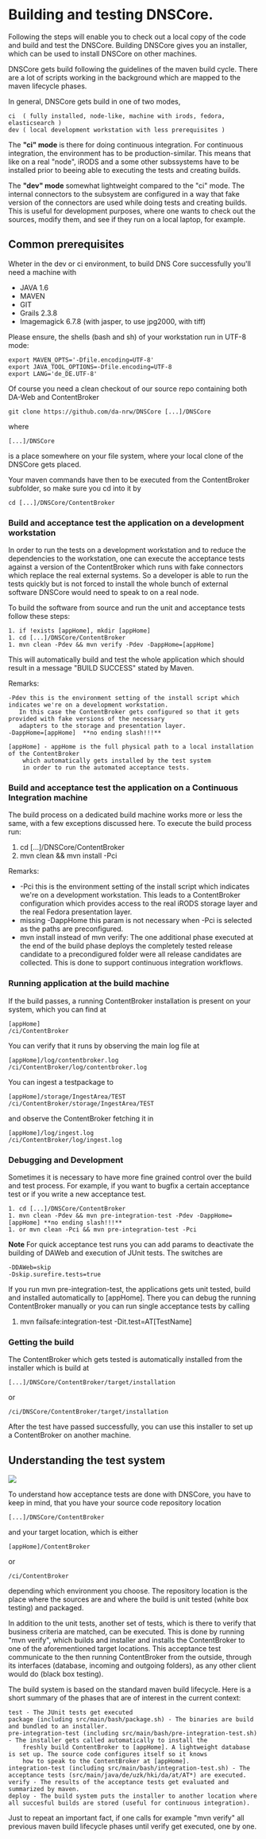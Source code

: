 # Building and testing DNSCore.

Following the steps will enable you to check out a local copy of the code and build and test the DNSCore. Building
DNSCore gives you an installer, which can be used to install DNSCore on other machines.

DNSCore gets build following the guidelines of the maven build cycle. There are a lot of scripts working in the 
background which are mapped to the maven lifecycle phases. 

In general, DNSCore gets build in one of two modes, 

    ci  ( fully installed, node-like, machine with irods, fedora, elasticsearch )
    dev ( local development workstation with less prerequisites )

The **"ci" mode** is there for doing continuous integration. For continuous integration, the environment has to be production-similar. This means that like on a real "node", iRODS and a some other subssystems have to be installed prior to beeing able to executing the tests and creating builds.

The **"dev" mode** somewhat lightweight compared to the "ci" mode. The internal connectors to the subsystem are configured in a way that fake version of the connectors are used while doing tests and creating builds. This is useful for development purposes, where one wants to check out the sources, modify them, and see if they run on a local laptop, for example.

## Common prerequisites

Wheter in the dev or ci environment, to build DNS Core successfully you'll need a machine with

* JAVA 1.6
* MAVEN
* GIT
* Grails 2.3.8
* Imagemagick 6.7.8 (with jasper, to use jpg2000, with tiff)

Please ensure, the shells (bash and sh) of your workstation run in UTF-8 mode:
    
    export MAVEN_OPTS='-Dfile.encoding=UTF-8'
    export JAVA_TOOL_OPTIONS=-Dfile.encoding=UTF-8
    export LANG='de_DE.UTF-8'
    
Of course you need a clean checkout of our source repo containing both DA-Web and ContentBroker

    git clone https://github.com/da-nrw/DNSCore [...]/DNSCore
    
where 

    [...]/DNSCore
    
is a place somewhere on your file system, where your local clone of the DNSCore gets placed.

Your maven commands have then to be executed from the ContentBroker subfolder, so make sure you cd into it by

    cd [...]/DNSCore/ContentBroker

### Build and acceptance test the application on a development workstation

In order to run the tests on a development workstation and to reduce the dependencies to the workstation, one can
execute the acceptance tests against a version of the ContentBroker which runs with fake connectors which replace the
real external systems. So a developer is able to run the tests quickly but is not forced to install the whole bunch of external software DNSCore would need to speak to on a real node. 

To build the software from source and run the unit and acceptance tests follow these steps:

    1. if !exists [appHome], mkdir [appHome]
    1. cd [...]/DNSCore/ContentBroker
    1. mvn clean -Pdev && mvn verify -Pdev -DappHome=[appHome]

This will automatically build and test the whole application which should result in a message "BUILD SUCCESS" stated by Maven. 



Remarks:

    -Pdev this is the environment setting of the install script which indicates we're on a development workstation. 
       In this case the ContentBroker gets configured so that it gets provided with fake versions of the necessary
       adapters to the storage and presentation layer.
    -DappHome=[appHome]  **no ending slash!!!**

    [appHome] - appHome is the full physical path to a local installation of the ContentBroker
        which automatically gets installed by the test system 
        in order to run the automated acceptance tests.

### Build and acceptance test the application on a Continuous Integration machine

The build process on a dedicated build machine works more or less the same, with a few exceptions discussed
here. To execute the build process run:

1. cd [...]/DNSCore/ContentBroker
1. mvn clean && mvn install -Pci 

Remarks:

* -Pci
this is the environment setting of the install script which indicates we're on a development workstation. This
leads to a ContentBroker configuration which provides access to the real iRODS storage layer and the real
Fedora presentation layer. 
* missing -DappHome this param is not necessary when -Pci is selected as the paths are preconfigured.
* mvn install instead of mvn verify: The one additional phase executed at the end of the build phase deploys the
completely tested release candidate to a precondigured folder were all release candidates are collected. This 
is done to support continuous integration workflows.


### Running application at the build machine

If the build passes, a running ContentBroker installation is present on your system, which you can find at

    [appHome] 
    /ci/ContentBroker
    
You can verify that it runs by observing the main log file at

    [appHome]/log/contentbroker.log
    /ci/ContentBroker/log/contentbroker.log

You can ingest a testpackage to 

    [appHome]/storage/IngestArea/TEST
    /ci/ContentBroker/storage/IngestArea/TEST
    
and observe the ContentBroker fetching it in

    [appHome]/log/ingest.log
    /ci/ContentBroker/log/ingest.log

### Debugging and Development

Sometimes it is necessary to have more fine grained control over the build and test process. For example,
if you want to bugfix a certain acceptance test or if you write a new acceptance test. 

    1. cd [...]/DNSCore/ContentBroker
    1. mvn clean -Pdev && mvn pre-integration-test -Pdev -DappHome=[appHome] **no ending slash!!!**
    1. or mvn clean -Pci && mvn pre-integration-test -Pci

**Note** For quick acceptance test runs you can add params to deactivate the building of DAWeb and execution of JUnit tests. The switches are

    -DDAWeb=skip
    -Dskip.surefire.tests=true

If you run mvn pre-integration-test, the applications gets unit tested, build and installed automatically
to [appHome]. There you can debug the running ContentBroker manually or you can run single acceptance tests
by calling

1. mvn failsafe:integration-test -Dit.test=AT[TestName]

### Getting the build

The ContentBroker which gets tested is automatically installed from the installer which is build at 

    [...]/DNSCore/ContentBroker/target/installation
    
or 

    /ci/DNSCore/ContentBroker/target/installation
    
After the test have passed successfully, you can use this installer to set up a ContentBroker on another machine.

## Understanding the test system

![](https://raw.github.com/da-nrw/DNSCore/master/ContentBroker/src/main/markdown/blackbox_whitebox.jpg)

To understand how acceptance tests are done with DNSCore, you have to keep in mind, that you have your source code repository location

    [...]/DNSCore/ContentBroker

and your target location, which is either

    [appHome]/ContentBroker
    
or
    
    /ci/ContentBroker
    
depending which environment you choose. The repository location is the place where the sources are and where the build is unit tested (white box testing) and packaged.

In addition to the unit tests, another set of tests, which is there to verify that business criteria are matched, can be executed. This is done by running "mvn verify", which builds and installer and installs the ContentBroker to one of the aforementioned target locations. This acceptance test communicate to the then running ContentBroker from the outside, through its interfaces (database, incoming and outgoing folders), as any other client would do (black box testing).

The build system is based on the standard maven build lifecycle. Here is a short summary of the phases that are of interest in the current
context:

    test - The JUnit tests get executed
    package (including src/main/bash/package.sh) - The binaries are build and bundled to an installer.
    pre-integration-test (including src/main/bash/pre-integration-test.sh) - The installer gets called automatically to install the 
        freshly build ContentBroker to [appHome]. A lightweight database is set up. The source code configures itself so it knows 
        how to speak to the ContentBroker at [appHome].
    integration-test (including src/main/bash/integration-test.sh) - The acceptance tests (src/main/java/de/uzk/hki/da/at/AT*) are executed.
    verify - The results of the acceptance tests get evaluated and summarized by maven.
    deploy - The build system puts the installer to another location where all succesful builds are stored (useful for continuous integration).

Just to repeat an important fact, if one calls for example "mvn verify" all previous maven build lifecycle phases until verify get executed, one by one.
